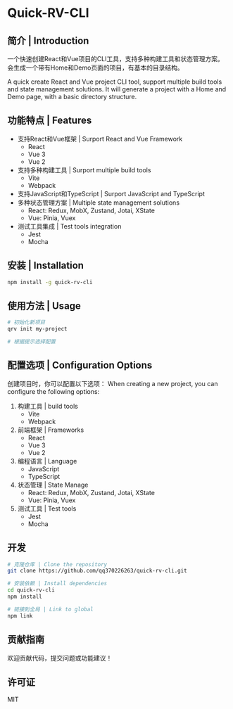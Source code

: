 # Quick-RV-CLI

## 简介 | Introduction
一个快速创建React和Vue项目的CLI工具，支持多种构建工具和状态管理方案。
会生成一个带有Home和Demo页面的项目，有基本的目录结构。

A quick create React and Vue project CLI tool, support multiple build tools and state management solutions.
It will generate a project with a Home and Demo page, with a basic directory structure.


## 功能特点 | Features

- 支持React和Vue框架 | Surport React and Vue Framework
  - React 
  - Vue 3
  - Vue 2
- 支持多种构建工具 | Surport multiple build tools
  - Vite
  - Webpack
- 支持JavaScript和TypeScript | Surport JavaScript and TypeScript
- 多种状态管理方案 | Multiple state management solutions
  - React: Redux, MobX, Zustand, Jotai, XState
  - Vue: Pinia, Vuex
- 测试工具集成 | Test tools integration
  - Jest
  - Mocha

## 安装 | Installation

```bash
npm install -g quick-rv-cli
```

## 使用方法 | Usage

```bash
# 初始化新项目
qrv init my-project

# 根据提示选择配置
```

## 配置选项 | Configuration Options

创建项目时，你可以配置以下选项：
When creating a new project, you can configure the following options:

1. 构建工具 | build tools
   - Vite
   - Webpack
2. 前端框架 | Frameworks
   - React
   - Vue 3
   - Vue 2
3. 编程语言 | Language
   - JavaScript
   - TypeScript
4. 状态管理 | State Manage
   - React: Redux, MobX, Zustand, Jotai, XState
   - Vue: Pinia, Vuex
5. 测试工具 | Test tools
   - Jest
   - Mocha

## 开发

```bash
# 克隆仓库 | Clone the repository
git clone https://github.com/qq370226263/quick-rv-cli.git

# 安装依赖 | Install dependencies
cd quick-rv-cli
npm install

# 链接到全局 | Link to global
npm link
```



## 贡献指南

欢迎贡献代码，提交问题或功能建议！

## 许可证

MIT
